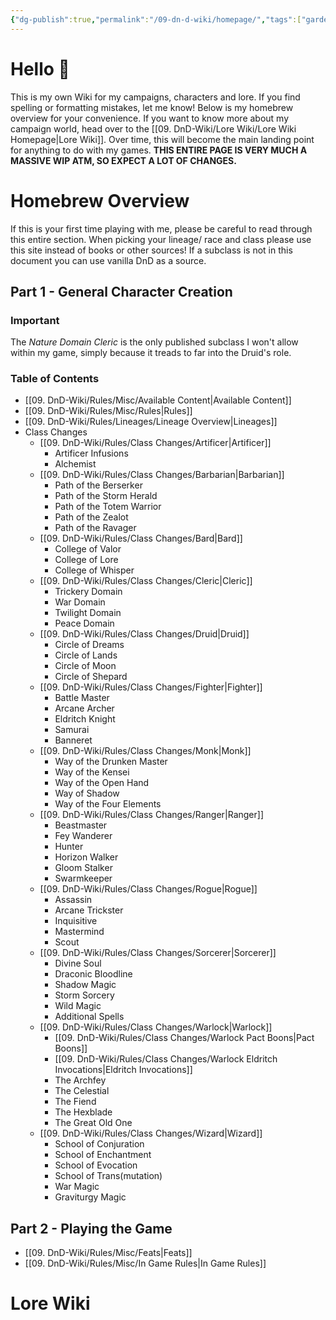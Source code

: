 ```yaml
---
{"dg-publish":true,"permalink":"/09-dn-d-wiki/homepage/","tags":["gardenEntry"]}
---
```



# Hello 🦄
This is my own Wiki for my campaigns, characters and lore. If you find spelling or formatting mistakes, let me know! 
Below is my homebrew overview for your convenience. 
If you want to know more about my campaign world, head over to the [[09. DnD-Wiki/Lore Wiki/Lore Wiki Homepage\|Lore Wiki]].
Over time, this will become the main landing point for anything to do with my games. 
**THIS ENTIRE PAGE IS VERY MUCH A MASSIVE WIP ATM, SO EXPECT A LOT OF CHANGES.**
# Homebrew Overview
If this is your first time playing with me, please be careful to read through this entire section. 
When picking your lineage/ race and class please use this site instead of books or other sources! If a subclass is not in this document you can use vanilla DnD as a source.
## Part 1 - General Character Creation
### Important
The *Nature Domain Cleric* is the only published subclass I won't allow within my game, simply because it treads to far into the Druid's role. 
### Table of Contents
- [[09. DnD-Wiki/Rules/Misc/Available Content\|Available Content]] 
- [[09. DnD-Wiki/Rules/Misc/Rules\|Rules]]
- [[09. DnD-Wiki/Rules/Lineages/Lineage Overview\|Lineages]]
- Class Changes
	- [[09. DnD-Wiki/Rules/Class Changes/Artificer\|Artificer]]
		- Artificer Infusions
		- Alchemist
	- [[09. DnD-Wiki/Rules/Class Changes/Barbarian\|Barbarian]]
		- Path of the Berserker 
		- Path of the Storm Herald
		- Path of the Totem Warrior
		- Path of the Zealot
		- Path of the Ravager
	- [[09. DnD-Wiki/Rules/Class Changes/Bard\|Bard]]
		- College of Valor
		- College of Lore
		- College of Whisper
	- [[09. DnD-Wiki/Rules/Class Changes/Cleric\|Cleric]]
		- Trickery Domain
		- War Domain
		- Twilight Domain
		- Peace Domain
	- [[09. DnD-Wiki/Rules/Class Changes/Druid\|Druid]]
		- Circle of Dreams
		- Circle of Lands
		- Circle of Moon
		- Circle of Shepard
	- [[09. DnD-Wiki/Rules/Class Changes/Fighter\|Fighter]]
		- Battle Master
		- Arcane Archer
		- Eldritch Knight
		- Samurai
		- Banneret
	- [[09. DnD-Wiki/Rules/Class Changes/Monk\|Monk]]
		- Way of the Drunken Master
		- Way of the Kensei
		- Way of the Open Hand
		- Way of Shadow
		- Way of the Four Elements
	- [[09. DnD-Wiki/Rules/Class Changes/Ranger\|Ranger]]
		- Beastmaster
		- Fey Wanderer
		- Hunter
		- Horizon Walker
		- Gloom Stalker
		- Swarmkeeper
	- [[09. DnD-Wiki/Rules/Class Changes/Rogue\|Rogue]]
		- Assassin
		- Arcane Trickster
		- Inquisitive
		- Mastermind
		- Scout
	- [[09. DnD-Wiki/Rules/Class Changes/Sorcerer\|Sorcerer]]
		- Divine Soul
		- Draconic Bloodline
		- Shadow Magic
		- Storm Sorcery
		- Wild Magic
		- Additional Spells
	- [[09. DnD-Wiki/Rules/Class Changes/Warlock\|Warlock]]
		- [[09. DnD-Wiki/Rules/Class Changes/Warlock Pact Boons\|Pact Boons]]
		- [[09. DnD-Wiki/Rules/Class Changes/Warlock Eldritch Invocations\|Eldritch Invocations]]
		- The Archfey
		- The Celestial
		- The Fiend
		- The Hexblade
		- The Great Old One
	- [[09. DnD-Wiki/Rules/Class Changes/Wizard\|Wizard]]
		- School of Conjuration
		- School of Enchantment
		- School of Evocation
		- School of Trans(mutation)
		- War Magic
		- Graviturgy Magic 

## Part 2 - Playing the Game
- [[09. DnD-Wiki/Rules/Misc/Feats\|Feats]]
- [[09. DnD-Wiki/Rules/Misc/In Game Rules\|In Game Rules]]

# Lore Wiki



